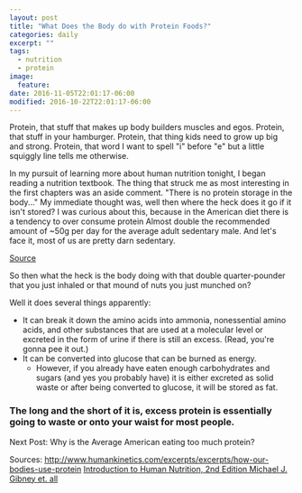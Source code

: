 ```yaml
---
layout: post
title: "What Does the Body do with Protein Foods?"
categories: daily
excerpt: ""
tags:
  - nutrition
  - protein
image:
  feature:
date: 2016-11-05T22:01:17-06:00
modified: 2016-10-22T22:01:17-06:00
---
```


Protein, that stuff that makes up body builders muscles and egos. Protein, that stuff in your hamburger. Protein, that thing kids need to grow up big and strong. Protein, that word I want to spell "i" before "e" but a little squiggly line tells me otherwise. 

In my pursuit of learning more about human nutrition tonight, I began reading a nutrition textbook. The thing that struck me as most interesting in the first chapters was an aside comment. "There is no protein storage in the body..."  My immediate thought was, well then where the heck does it go if it isn't stored? I was curious about this, because in the American diet there is a tendency to over consume protein Almost double the recommended amount of ~50g per day for the average adult sedentary male. And let's face it, most of us are pretty darn sedentary. 

[Source](https://www.ars.usda.gov/ARSUserFiles/80400530/pdf/0506/Table_2_NIF_05.pdf) 

So then what the heck is the body doing with that double quarter-pounder that you just inhaled or that mound of nuts you just munched on? 

Well it does several things apparently:

- It can break it down the amino acids into ammonia, nonessential amino acids, and other substances that are used at a molecular level or excreted in the form of urine if there is still an excess. (Read, you're gonna pee it out.) 
- It can be converted into glucose that can be burned as energy. 
  - However, if you already have eaten enough carbohydrates and sugars (and yes you probably have) it is either excreted as solid waste or after being converted to glucose, it will be stored as fat. 
  
 ### The long and the short of it is, excess protein is essentially going to waste or onto your waist for most people. 
  
  Next Post: Why is the Average American eating too much protein?
  
 Sources:
 http://www.humankinetics.com/excerpts/excerpts/how-our-bodies-use-protein
 [Introduction to Human Nutrition, 2nd Edition Michael J. Gibney et. all](http://www.wiley.com/WileyCDA/WileyTitle/productCd-EHEP002320.html) 
